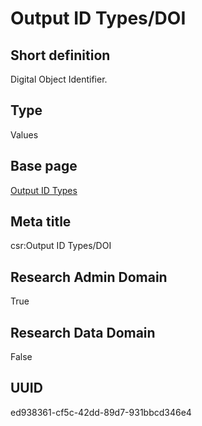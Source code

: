 # Output ID Types/DOI
## Short definition
Digital Object Identifier.
## Type
Values
## Base page
[Output ID Types](../../Picklists/Output%20ID%20Types.md)
## Meta title
csr:Output ID Types/DOI
## Research Admin Domain
True
## Research Data Domain
False
## UUID
ed938361-cf5c-42dd-89d7-931bbcd346e4
